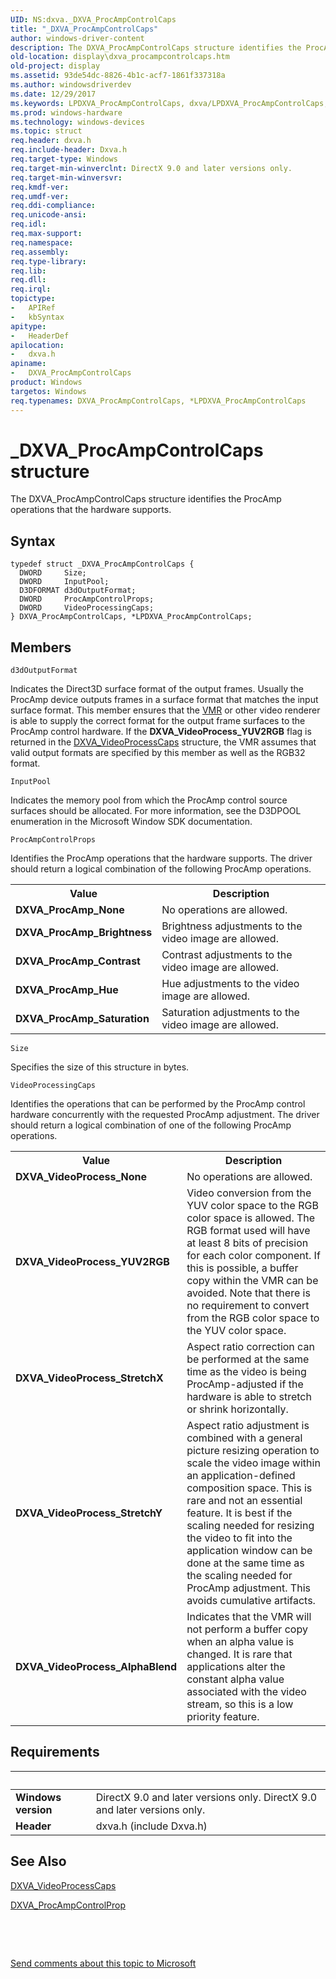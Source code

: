```yaml
---
UID: NS:dxva._DXVA_ProcAmpControlCaps
title: "_DXVA_ProcAmpControlCaps"
author: windows-driver-content
description: The DXVA_ProcAmpControlCaps structure identifies the ProcAmp operations that the hardware supports.
old-location: display\dxva_procampcontrolcaps.htm
old-project: display
ms.assetid: 93de54dc-8826-4b1c-acf7-1861f337318a
ms.author: windowsdriverdev
ms.date: 12/29/2017
ms.keywords: LPDXVA_ProcAmpControlCaps, dxva/LPDXVA_ProcAmpControlCaps, LPDXVA_ProcAmpControlCaps structure pointer [Display Devices], DXVA_ProcAmpControlCaps structure [Display Devices], dxvaref_7641df03-ca9f-462a-b6b8-bddd7c8a14b7.xml, _DXVA_ProcAmpControlCaps, *LPDXVA_ProcAmpControlCaps, dxva/DXVA_ProcAmpControlCaps, display.dxva_procampcontrolcaps, DXVA_ProcAmpControlCaps
ms.prod: windows-hardware
ms.technology: windows-devices
ms.topic: struct
req.header: dxva.h
req.include-header: Dxva.h
req.target-type: Windows
req.target-min-winverclnt: DirectX 9.0 and later versions only.
req.target-min-winversvr: 
req.kmdf-ver: 
req.umdf-ver: 
req.ddi-compliance: 
req.unicode-ansi: 
req.idl: 
req.max-support: 
req.namespace: 
req.assembly: 
req.type-library: 
req.lib: 
req.dll: 
req.irql: 
topictype:
-	APIRef
-	kbSyntax
apitype:
-	HeaderDef
apilocation:
-	dxva.h
apiname:
-	DXVA_ProcAmpControlCaps
product: Windows
targetos: Windows
req.typenames: DXVA_ProcAmpControlCaps, *LPDXVA_ProcAmpControlCaps
---
```


# _DXVA_ProcAmpControlCaps structure
The DXVA_ProcAmpControlCaps structure identifies the ProcAmp operations that the hardware supports.

## Syntax
````
typedef struct _DXVA_ProcAmpControlCaps {
  DWORD     Size;
  DWORD     InputPool;
  D3DFORMAT d3dOutputFormat;
  DWORD     ProcAmpControlProps;
  DWORD     VideoProcessingCaps;
} DXVA_ProcAmpControlCaps, *LPDXVA_ProcAmpControlCaps;
````

## Members


`d3dOutputFormat`

Indicates the Direct3D surface format of the output frames. Usually the ProcAmp device outputs frames in a surface format that matches the input surface format. This member ensures that the <a href="https://msdn.microsoft.com/a1de1905-09f3-4689-ace9-06690a1f930a">VMR</a> or other video renderer is able to supply the correct format for the output frame surfaces to the ProcAmp control hardware. If the <b>DXVA_VideoProcess_YUV2RGB</b> flag is returned in the <a href="..\dxva\ne-dxva-_dxva_videoprocesscaps.md">DXVA_VideoProcessCaps</a> structure, the VMR assumes that valid output formats are specified by this member as well as the RGB32 format.

`InputPool`

Indicates the memory pool from which the ProcAmp control source surfaces should be allocated. For more information, see the D3DPOOL enumeration in the Microsoft Window SDK documentation.

`ProcAmpControlProps`

Identifies the ProcAmp operations that the hardware supports. The driver should return a logical combination of the following ProcAmp operations.
<table>
<tr>
<th>Value</th>
<th>Description</th>
</tr>
<tr>
<td>
<b>DXVA_ProcAmp_None</b>

</td>
<td>
No operations are allowed.

</td>
</tr>
<tr>
<td>
<b>DXVA_ProcAmp_Brightness</b>

</td>
<td>
Brightness adjustments to the video image are allowed.

</td>
</tr>
<tr>
<td>
<b>DXVA_ProcAmp_Contrast</b>

</td>
<td>
Contrast adjustments to the video image are allowed.

</td>
</tr>
<tr>
<td>
<b>DXVA_ProcAmp_Hue</b>

</td>
<td>
Hue adjustments to the video image are allowed.

</td>
</tr>
<tr>
<td>
<b>DXVA_ProcAmp_Saturation</b>

</td>
<td>
Saturation adjustments to the video image are allowed.

</td>
</tr>
</table>

`Size`

Specifies the size of this structure in bytes.

`VideoProcessingCaps`

Identifies the operations that can be performed by the ProcAmp control hardware concurrently with the requested ProcAmp adjustment. The driver should return a logical combination of one of the following ProcAmp operations.
<table>
<tr>
<th>Value</th>
<th>Description</th>
</tr>
<tr>
<td>
<b>DXVA_VideoProcess_None</b>

</td>
<td>
No operations are allowed.

</td>
</tr>
<tr>
<td>
<b>DXVA_VideoProcess_YUV2RGB</b>

</td>
<td>
Video conversion from the YUV color space to the RGB color space is allowed. The RGB format used will have at least 8 bits of precision for each color component. If this is possible, a buffer copy within the VMR can be avoided. Note that there is no requirement to convert from the RGB color space to the YUV color space. 

</td>
</tr>
<tr>
<td>
<b>DXVA_VideoProcess_StretchX</b>

</td>
<td>
Aspect ratio correction can be performed at the same time as the video is being ProcAmp-adjusted if the hardware is able to stretch or shrink horizontally.

</td>
</tr>
<tr>
<td>
<b>DXVA_VideoProcess_StretchY</b>

</td>
<td>
Aspect ratio adjustment is combined with a general picture resizing operation to scale the video image within an application-defined composition space. This is rare and not an essential feature. It is best if the scaling needed for resizing the video to fit into the application window can be done at the same time as the scaling needed for ProcAmp adjustment. This avoids cumulative artifacts.

</td>
</tr>
<tr>
<td>
<b>DXVA_VideoProcess_AlphaBlend</b>

</td>
<td>
Indicates that the VMR will not perform a buffer copy when an alpha value is changed. It is rare that applications alter the constant alpha value associated with the video stream, so this is a low priority feature.

</td>
</tr>
</table>


## Requirements
| &nbsp; | &nbsp; |
| ---- |:---- |
| **Windows version** | DirectX 9.0 and later versions only. DirectX 9.0 and later versions only. |
| **Header** | dxva.h (include Dxva.h) |

## See Also

<a href="..\dxva\ne-dxva-_dxva_videoprocesscaps.md">DXVA_VideoProcessCaps</a>

<a href="..\dxva\ne-dxva-_dxva_procampcontrolprop.md">DXVA_ProcAmpControlProp</a>

 

 

<a href="mailto:wsddocfb@microsoft.com?subject=Documentation%20feedback [display\display]:%20DXVA_ProcAmpControlCaps structure%20 RELEASE:%20(12/29/2017)&amp;body=%0A%0APRIVACY STATEMENT%0A%0AWe use your feedback to improve the documentation. We don't use your email address for any other purpose, and we'll remove your email address from our system after the issue that you're reporting is fixed. While we're working to fix this issue, we might send you an email message to ask for more info. Later, we might also send you an email message to let you know that we've addressed your feedback.%0A%0AFor more info about Microsoft's privacy policy, see http://privacy.microsoft.com/en-us/default.aspx." title="Send comments about this topic to Microsoft">Send comments about this topic to Microsoft</a>